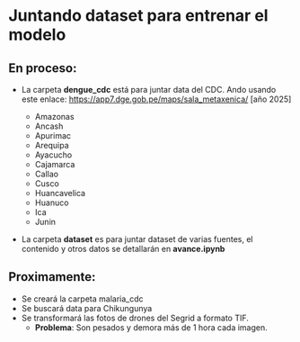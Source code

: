 # Juntando dataset para entrenar el modelo

## En proceso:  
- La carpeta **dengue_cdc** está para juntar data del CDC. Ando usando este enlace: https://app7.dge.gob.pe/maps/sala_metaxenica/  [año 2025]
   * Amazonas
   * Ancash
   * Apurimac
   * Arequipa
   * Ayacucho
   * Cajamarca
   * Callao
   * Cusco
   * Huancavelica
   * Huanuco
   * Ica
   * Junin


- La carpeta **dataset** es para juntar dataset de varias fuentes, el contenido y otros datos se detallarán en **avance.ipynb**

## Proximamente:  
- Se creará la carpeta malaria_cdc
- Se buscará data para Chikungunya
- Se transformará las fotos de drones del Segrid a formato TIF.   
   - **Problema**: Son pesados y demora más de 1 hora cada imagen.
